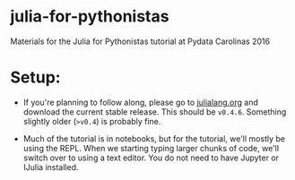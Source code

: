 # julia-for-pythonistas
Materials for the Julia for Pythonistas tutorial at Pydata Carolinas 2016

# Setup:
- If you're planning to follow along, please go to [julialang.org](http://julialang.org/downloads/) and download the current stable release. This should be `v0.4.6`. Something slightly older (`>v0.4`) is probably fine.

- Much of the tutorial is in notebooks, but for the tutorial, we'll mostly be using the REPL. When we starting typing larger chunks of code, we'll switch over to using a text editor. You do not need to have Jupyter or IJulia installed.
